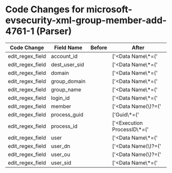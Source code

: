 # Code Changes for microsoft-evsecurity-xml-group-member-add-4761-1 (Parser)

| Code Change | Field Name | Before | After |
|-------------|------------|--------|-------|
| edit_regex_field | account_id |  | ['<Data Name\\*=(\'|")MemberSid(\'|")>(({dest_user_sid}S-\d+-[^<]+)|({account_id}[^<]+))<'] |
| edit_regex_field | dest_user_sid |  | ['<Data Name\\*=(\'|")MemberSid(\'|")>(({dest_user_sid}S-\d+-[^<]+)|({account_id}[^<]+))<'] |
| edit_regex_field | domain |  | ['<Data Name\\*=(\'|")SubjectDomainName(\'|")>({domain}[^<]+)</Data>'] |
| edit_regex_field | group_domain |  | ['<Data Name\\*=(\'|")TargetDomainName(\'|")>({group_domain}[^<]+)<'] |
| edit_regex_field | group_name |  | ['<Data Name\\*=(\'|")TargetUserName(\'|")>({group_name}[^<]+)'] |
| edit_regex_field | login_id |  | ['<Data Name\\*=(\'|")SubjectLogonId(\'|")>({login_id}[^<]+)</Data>'] |
| edit_regex_field | member |  | ['<Data Name(\\)?=(\'|")MemberName(\'|")>({user_dn}(?i)(cn)=({member}.+?),({user_ou}OU.+?DC=[\w-]+))</Data>'] |
| edit_regex_field | process_guid |  | ['Guid\\*=(\'|")\{({process_guid}[^\\'\}]+)'] |
| edit_regex_field | process_id |  | ['<Execution ProcessID\\*=(\'|")({process_id}\d+)'] |
| edit_regex_field | user |  | ['<Data Name\\*=(\'|")SubjectUserName(\'|")>({user}[\w\.\-\!\#\^\~]{1,40}\$?)</Data>'] |
| edit_regex_field | user_dn |  | ['<Data Name(\\)?=(\'|")MemberName(\'|")>({user_dn}(?i)(cn)=({member}.+?),({user_ou}OU.+?DC=[\w-]+))</Data>'] |
| edit_regex_field | user_ou |  | ['<Data Name(\\)?=(\'|")MemberName(\'|")>({user_dn}(?i)(cn)=({member}.+?),({user_ou}OU.+?DC=[\w-]+))</Data>'] |
| edit_regex_field | user_sid |  | ['<Data Name\\*=(\'|")SubjectUserSid(\'|")>({user_sid}[^<]+)'] |